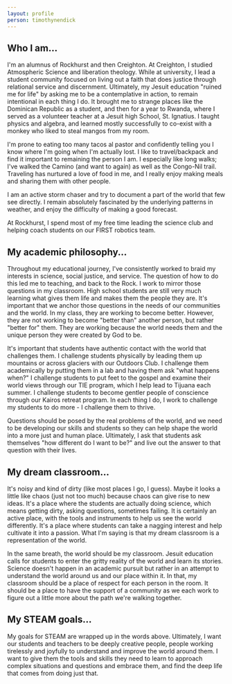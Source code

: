 ```yaml
---
layout: profile
person: timothynendick
---
```

## Who I am...

I'm an alumnus of Rockhurst and then Creighton. At Creighton, I studied Atmospheric Science and liberation theology. While at university, I lead a student community focused on living out a faith that does justice through relational service and discernment. Ultimately, my Jesuit education "ruined me for life" by asking me to be a contemplative in action, to remain intentional in each thing I do. It brought me to strange places like the Dominican Republic as a student, and then for a year to Rwanda, where I served as a volunteer teacher at a Jesuit high School, St. Ignatius. I taught physics and algebra, and learned mostly successfully to co-exist with a monkey who liked to steal mangos from my room.

I'm prone to eating too many tacos al pastor and confidently telling you I know where I'm going when I'm actually lost. I like to travel/backpack and find it important to remaining the person I am. I especially like long walks; I've walked the Camino (and want to again) as well as the Congo-Nil trail. Traveling has nurtured a love of food in me, and I really enjoy making meals and sharing them with other people. 

I am an active storm chaser and try to document a part of the world that few see directly. I remain absolutely fascinated by the underlying patterns in weather, and enjoy the difficulty of making a good forecast. 

At Rockhurst, I spend most of my free time leading the science club and helping coach students on our FIRST robotics team.

## My academic philosophy...

Throughout my educational journey, I've consistently worked to braid my interests in science, social justice, and service. The question of how to do this led me to teaching, and back to the Rock. I work to mirror those questions in my classroom. High school students are still very much learning what gives them life and makes them the people they are. It's important that we anchor those questions in the needs of our communities and the world. In my class, they are working to become better. However, they are not working to become "better than" another person, but rather "better for" them. They are working because the world needs them and the unique person they were created by God to be. 

It's important that students have authentic contact with the world that challenges them. I challenge students physically by leading them up mountains or across glaciers with our Outdoors Club. I challenge them academically by putting them in a lab and having them ask "what happens when?" I challenge students to put feet to the gospel and examine their world views through our TIE program, which I help lead to Tijuana each summer. I challenge students to become gentler people of conscience through our Kairos retreat program.  In each thing I do, I work to challenge my students to do more - I challenge them to thrive. 

Questions should be posed by the real problems of the world, and we need to be developing our skills and students so they can help shape the world into a more just and human place.  Ultimately, I ask that students ask themselves "how different do I want to be?" and live out the answer to that question with their lives.

## My dream classroom...

It's noisy and kind of dirty (like most places I go, I guess). Maybe it looks a little like chaos (just not too much) because chaos can give rise to new ideas. It's a place where the students are actually doing science, which means getting dirty, asking questions, sometimes failing. It is certainly an active place, with the tools and instruments to help us see the world differently. It's a place where students can take a nagging interest and help cultivate it into a passion. What I'm saying is that my dream classroom is a representation of the world. 

In the same breath, the world should be my classroom. Jesuit education calls for students to enter the gritty reality of the world and learn its stories. Science doesn't happen in an academic pursuit but rather in an attempt to understand the world around us and our place within it. In that, my classroom should be a place of respect for each person in the room. It should be a place to have the support of a community as we each work to figure out a little more about the path we're walking together. 

## My STEAM goals...

My goals for STEAM are wrapped up in the words above. Ultimately, I want our students and teachers to be deeply creative people, people working tirelessly and joyfully to understand and improve the world around them. I want to give them the tools and skills they need to learn to approach complex situations and questions and embrace them, and find the deep life that comes from doing just that. 
